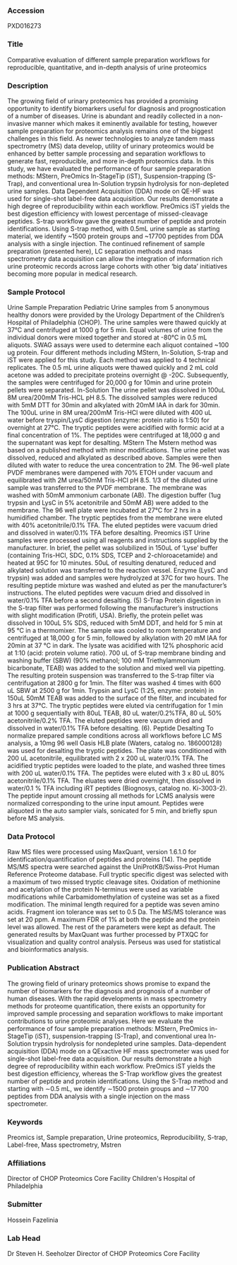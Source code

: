 ### Accession
PXD016273

### Title
Comparative evaluation of different sample preparation workflows for reproducible, quantitative, and in-depth analysis of urine proteomics

### Description
The growing field of urinary proteomics has provided a promising opportunity to identify biomarkers useful for diagnosis and prognostication of a number of diseases. Urine is abundant and readily collected in a non-invasive manner which makes it eminently available for testing, however sample preparation for proteomics analysis remains one of the biggest challenges in this field.  As newer technologies to analyze tandem mass spectrometry (MS) data develop, utility of urinary proteomics would be enhanced by better sample processing and separation workflows to generate fast, reproducible, and more in-depth proteomics data. In this study, we have evaluated the performance of four sample preparation methods: MStern, PreOmics In-StageTip (iST), Suspension-trapping (S-Trap), and conventional urea In-Solution trypsin hydrolysis for non-depleted urine samples. Data Dependent Acquisition (DDA) mode on QE-HF was used for single-shot label-free data acquisition. Our results demonstrate a high degree of reproducibility within each workflow. PreOmics iST yields the best digestion efficiency with lowest percentage of missed-cleavage peptides. S-trap workflow gave the greatest number of peptide and protein identifications.  Using S-trap method, with 0.5mL urine sample as starting material, we identify ~1500 protein groups and ~17700 peptides from DDA analysis with a single injection. The continued refinement  of sample preparation (presented here), LC separation methods and  mass spectrometry data acquisition can allow the integration of information rich urine proteomic records across large cohorts with other ‘big data’ initiatives becoming more popular in medical research.

### Sample Protocol
Urine Sample Preparation  Pediatric Urine samples from 5 anonymous healthy donors were provided by the Urology Department of the Children’s Hospital of Philadelphia (CHOP). The urine samples were thawed quickly at 37°C and centrifuged at 1000 g for 5 min. Equal volumes of urine from the individual donors were mixed together and stored at -80°C in 0.5 mL aliquots.  SWAG assays were used to determine each aliquot contained ~100 ug protein.  Four different methods including MStern, In-Solution, S-trap and iST were applied for this study. Each method was applied to 4 technical replicates. The 0.5 mL urine aliquots were thawed quickly and 2 mL cold acetone was added to precipitate proteins overnight @ -20C. Subsequently, the samples were centrifuged for 20,000 g for 10min and urine protein pellets were separated.   In-Solution  The urine pellet was dissolved in 100uL 8M urea/200mM Tris-HCL pH 8.5. The dissolved samples were reduced with 5mM DTT for 30min and alkylated with 20mM IAA in dark for 30min. The 100uL urine in 8M urea/200mM Tris-HCl were diluted with 400 uL water before tryspin/LysC digestion (enzyme: protein ratio is 1:50) for overnight at 27°C. The tryptic peptides were acidified with formic acid at a final concentration of 1%. The peptides were centrifuged at 18,000 g and the supernatant was kept for desalting.  MStern  The Mstern method was based on a published method with minor modifications. The urine pellet was dissolved, reduced and alkylated as described above. Samples were then diluted with water to reduce the urea concentration to 2M. The 96-well plate PVDF membranes were dampened with 70% ETOH under vacuum and equilibrated with 2M urea/50mM Tris-HCl pH 8.5.  1/3 of the diluted urine sample was transferred to the PVDF membrane. The membrane was washed with 50mM ammonium carbonate (AB).  The digestion buffer (1ug trypsin and LysC in 5% acetonitrile and 50mM AB) were added to the membrane. The 96 well plate were incubated at 27°C for 2 hrs in a humidified chamber. The tryptic peptides from the membrane were eluted with 40% acetonitrile/0.1% TFA. The eluted peptides were vacuum dried and dissolved in water/0.1% TFA before desalting. Preomics iST  Urine samples were processed using all reagents and instructions supplied by the manufacturer. In brief, the pellet was solubilized in 150uL of ‘Lyse’ buffer (containing Tris-HCl, SDC, 0.1% SDS, TCEP and 2-chloroacetamide) and heated at 95C for 10 minutes.  50uL of resulting denatured, reduced and alkylated solution was transferred to the reaction vessel.  Enzyme (LysC and trypsin) was added and samples were hydrolyzed at 37C for two hours.  The resulting peptide mixture was washed and eluted as per the manufacturer’s instructions. The eluted peptides were vacuum dried and dissolved in water/0.1% TFA before a second desalting. (5)  S-Trap Protein digestion in the S-trap filter was performed following the manufacturer’s instructions with slight modification (Protifi, USA).  Briefly, the protein pellet was dissolved in 100uL 5% SDS, reduced with 5mM DDT, and held for 5 min at 95 °C in a thermomixer. The sample was cooled to room temperature and centrifuged at 18,000 g for  5 min, followed by alkylation with 20 mM IAA for 20min at 37 °C in dark. The lysate was acidified with 12% phosphoric acid at 1:10 (acid: protein volume ratio). 700 uL of S-trap membrane binding and washing buffer (SBW) (90% methanol; 100 mM Triethylammonium bicarbonate, TEAB) was added to the solution and mixed well via pipetting. The resulting protein suspension was transferred to the S-trap filter via centrifugation at 2800 g for 1min.  The filter was washed 4 times with 600 uL SBW at 2500 g for 1min. Trypsin and LysC (1:25, enzyme: protein) in 150uL 50mM TEAB was added to the surface of the filter, and incubated for 3 hrs at 37°C.  The tryptic peptides were eluted via centrifugation for 1 min at 1000 g sequentially with 80uL TEAB, 80 uL water/0.2%TFA, 80 uL 50% acetonitrile/0.2% TFA. The eluted peptides were vacuum dried and dissolved in water/0.1% TFA before desalting. (6). Peptide Desalting To normalize prepared sample conditions across all workflows before LC MS analysis, a 10mg 96 well Oasis HLB plate (Waters, catalog no. 186000128) was used for desalting the tryptic peptides.  The plate was conditioned with 200 uL acetonitrile, equilibrated with 2 x 200 uL water/0.1% TFA. The acidified tryptic peptides were loaded to the plate, and washed three times with 200 uL water/0.1% TFA. The peptides were eluted with 3 x 80 uL 80% acetonitrile/0.1% TFA.  The eluates were dried overnight, then dissolved in water/0.1 % TFA including iRT peptides (Biognosys, catalog no. Ki-3003-2). The peptide input amount crossing all methods for LCMS analysis were normalized corresponding to the urine input amount. Peptides were aliquoted in the auto sampler vials, sonicated for 5 min, and briefly spun before MS analysis.

### Data Protocol
Raw MS files were processed using MaxQuant, version 1.6.1.0 for identification/quantification of peptides and proteins (14). The peptide MS/MS spectra were searched against the UniProtKB/Swiss-Prot Human Reference Proteome database. Full tryptic specific digest was selected with a maximum of two missed tryptic cleavage sites. Oxidation of methionine and acetylation of the protein N-terminus were used as variable modifications while Carbamidomethylation of cysteine was set as a fixed modification. The minimal length required for a peptide was seven amino acids. Fragment ion tolerance was set to 0.5 Da. The MS/MS tolerance was set at 20 ppm. A maximum FDR of 1% at both the peptide and the protein level was allowed. The rest of the parameters were kept as default.  The generated results by MaxQuant was further processed by PTXQC for visualization and quality control analysis. Perseus was used for statistical and bioinformatics analysis.

### Publication Abstract
The growing field of urinary proteomics shows promise to expand the number of biomarkers for the diagnosis and prognosis of a number of human diseases. With the rapid developments in mass spectrometry methods for proteome quantification, there exists an opportunity for improved sample processing and separation workflows to make important contributions to urine proteomic analyses. Here we evaluate the performance of four sample preparation methods: MStern, PreOmics in-StageTip (iST), suspension-trapping (S-Trap), and conventional urea In-Solution trypsin hydrolysis for nondepleted urine samples. Data-dependent acquisition (DDA) mode on a QExactive HF mass spectrometer was used for single-shot label-free data acquisition. Our results demonstrate a high degree of reproducibility within each workflow. PreOmics iST yields the best digestion efficiency, whereas the S-Trap workflow gives the greatest number of peptide and protein identifications. Using the S-Trap method and starting with &#x223c;0.5 mL, we identify &#x223c;1500 protein groups and &#x223c;17&#x202f;700 peptides from DDA analysis with a single injection on the mass spectrometer.

### Keywords
Preomics ist, Sample preparation, Urine proteomics, Reproducibility, S-trap, Label-free, Mass spectrometry, Mstren

### Affiliations
Director of CHOP Proteomics Core Facility
Children's Hospital of Philadelphia

### Submitter
Hossein Fazelinia

### Lab Head
Dr Steven H. Seeholzer
Director of CHOP Proteomics Core Facility


